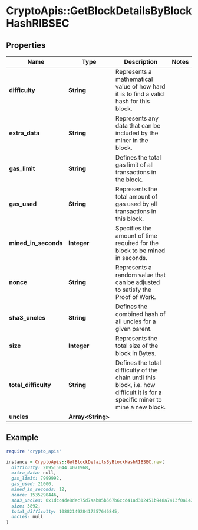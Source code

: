 # CryptoApis::GetBlockDetailsByBlockHashRIBSEC

## Properties

| Name | Type | Description | Notes |
| ---- | ---- | ----------- | ----- |
| **difficulty** | **String** | Represents a mathematical value of how hard it is to find a valid hash for this block. |  |
| **extra_data** | **String** | Represents any data that can be included by the miner in the block. |  |
| **gas_limit** | **String** | Defines the total gas limit of all transactions in the block. |  |
| **gas_used** | **String** | Represents the total amount of gas used by all transactions in this block. |  |
| **mined_in_seconds** | **Integer** | Specifies the amount of time required for the block to be mined in seconds. |  |
| **nonce** | **String** | Represents a random value that can be adjusted to satisfy the Proof of Work. |  |
| **sha3_uncles** | **String** | Defines the combined hash of all uncles for a given parent. |  |
| **size** | **Integer** | Represents the total size of the block in Bytes. |  |
| **total_difficulty** | **String** | Defines the total difficulty of the chain until this block, i.e. how difficult it is for a specific miner to mine a new block. |  |
| **uncles** | **Array&lt;String&gt;** |  |  |

## Example

```ruby
require 'crypto_apis'

instance = CryptoApis::GetBlockDetailsByBlockHashRIBSEC.new(
  difficulty: 209515044.4071968,
  extra_data: null,
  gas_limit: 7999992,
  gas_used: 21000,
  mined_in_seconds: 12,
  nonce: 1535290446,
  sha3_uncles: 0x1dcc4de8dec75d7aab85b567b6ccd41ad312451b948a7413f0a142fd40d49347,
  size: 3892,
  total_difficulty: 1088214928417257646845,
  uncles: null
)
```

